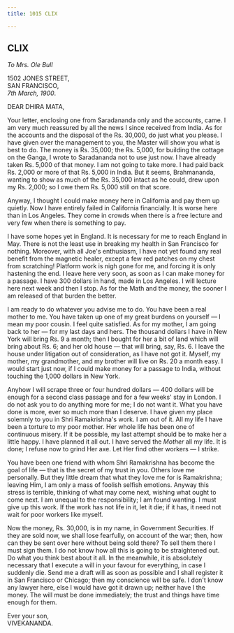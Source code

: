 ```yaml
---
title: 1015 CLIX

---
```

  

  


## CLIX

*To Mrs. Ole Bull*

1502 JONES STREET,  
SAN FRANCISCO,  
*7th March, 1900*.

DEAR DHIRA MATA,

Your letter, enclosing one from Saradananda only and the accounts, came.
I am very much reassured by all the news I since received from India. As
for the accounts and the disposal of the Rs. 30,000, do just what you
please. I have given over the management to you, the Master will show
you what is best to do. The money is Rs. 35,000; the Rs. 5,000, for
building the cottage on the Ganga, I wrote to Saradananda not to use
just now. I have already taken Rs. 5,000 of that money. I am not going
to take more. I had paid back Rs. 2,000 or more of that Rs. 5,000 in
India. But it seems, Brahmananda, wanting to show as much of the Rs.
35,000 intact as he could, drew upon my Rs. 2,000; so I owe them Rs.
5,000 still on that score.

Anyway, I thought I could make money here in California and pay them up
quietly. Now I have entirely failed in California financially. It is
worse here than in Los Angeles. They come in crowds when there is a free
lecture and very few when there is something to pay.

I have some hopes yet in England. It is necessary for me to reach
England in May. There is not the least use in breaking my health in San
Francisco for nothing. Moreover, with all Joe's enthusiasm, I have not
yet found any real benefit from the magnetic healer, except a few red
patches on my chest from scratching! Platform work is nigh gone for me,
and forcing it is only hastening the end. I leave here very soon, as
soon as I can make money for a passage. I have 300 dollars in hand, made
in Los Angeles. I will lecture here next week and then I stop. As for
the Math and the money, the sooner I am released of that burden the
better.

I am ready to do whatever you advise me to do. You have been a real
mother to me. You have taken up one of my great burdens on yourself — I
mean my poor cousin. I feel quite satisfied. As for my mother, I am
going back to her — for my last days and hers. The thousand dollars I
have in New York will bring Rs. 9 a month; then I bought for her a bit
of land which will bring about Rs. 6; and her old house — that will
bring, say, Rs. 6. I leave the house under litigation out of
consideration, as I have not got it. Myself, my mother, my grandmother,
and my brother will live on Rs. 20 a month easy. I would start just now,
if I could make money for a passage to India, without touching the 1,000
dollars in New York.

Anyhow I will scrape three or four hundred dollars — 400 dollars will be
enough for a second class passage and for a few weeks' stay in London. I
do not ask you to do anything more for me; I do not want it. What you
have done is more, ever so much more than I deserve. I have given my
place solemnly to you in Shri Ramakrishna's work. I am out of it. All my
life I have been a torture to my poor mother. Her whole life has been
one of continuous misery. If it be possible, my last attempt should be
to make her a little happy. I have planned it all out. I have served the
*Mother* all my life. It is done; I refuse now to grind Her axe. Let Her
find other workers — I strike.

You have been one friend with whom Shri Ramakrishna has become the goal
of life — that is the secret of my trust in you. Others love me
personally. But they little dream that what they love me for is
Ramakrishna; leaving Him, I am only a mass of foolish selfish emotions.
Anyway this stress is terrible, thinking of what may come next, wishing
what ought to come next. I am unequal to the responsibility; I am found
wanting. I must give up this work. If the work has not life in it, let
it die; if it has, it need not wait for poor workers like myself.

Now the money, Rs. 30,000, is in my name, in Government Securities. If
they are sold now, we shall lose fearfully, on account of the war; then,
how can they be sent over here without being sold there? To sell them
there I must sign them. I do not know how all this is going to be
straightened out. Do what you think best about it all. In the meanwhile,
it is absolutely necessary that I execute a will in your favour for
everything, in case I suddenly die. Send me a draft will as soon as
possible and I shall register it in San Francisco or Chicago; then my
conscience will be safe. I don't know any lawyer here, else I would have
got it drawn up; neither have I the money. The will must be done
immediately; the trust and things have time enough for them.

Ever your son,  
VIVEKANANDA.